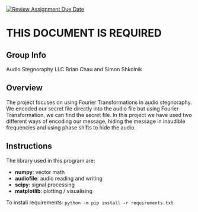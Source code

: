 [![Review Assignment Due Date](https://classroom.github.com/assets/deadline-readme-button-24ddc0f5d75046c5622901739e7c5dd533143b0c8e959d652212380cedb1ea36.svg)](https://classroom.github.com/a/ecp4su41)
# THIS DOCUMENT IS REQUIRED
## Group Info
Audio Stegnoraphy LLC
Brian Chau and Simon Shkolnik

## Overview
The project focuses on using Fourier Transformations in audio stegnoraphy. We encoded our secret file directly into the audio file but using Fourier Transformation, we can find the secret file. In this project we have used two different ways of encoding our message, hiding the message in inaudible frequencies and using phase shifts to hide the audio.

## Instructions
The library used in this program are:
- **numpy**: vector math
- **audiofile**: audio reading and writing
- **scipy**: signal processing
- **matplotlib**: plotting / visualising

To install requirements: `python -m pip install -r requirements.txt`
